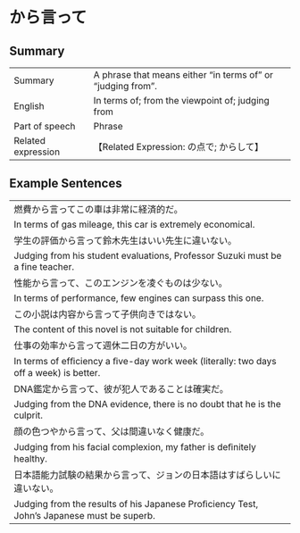 # から言って

## Summary

<table><tr>   <td>Summary</td>   <td>A phrase that means either “in terms of” or “judging from”.</td></tr><tr>   <td>English</td>   <td>In terms of; from the viewpoint of; judging from</td></tr><tr>   <td>Part of speech</td>   <td>Phrase</td></tr><tr>   <td>Related expression</td>   <td>【Related Expression: の点で; からして】</td></tr></table>

## Example Sentences

<table><tr><td>燃費から言ってこの車は非常に経済的だ。</td></tr><tr><td>In terms of gas mileage, this car is extremely economical.</td></tr><tr><td>学生の評価から言って鈴木先生はいい先生に違いない。</td></tr><tr><td>Judging from his student evaluations, Professor Suzuki must be a fine teacher.</td></tr><tr><td>性能から言って、このエンジンを凌ぐものは少ない。</td></tr><tr><td>In terms of performance, few engines can surpass this one.</td></tr><tr><td>この小説は内容から言って子供向きではない。</td></tr><tr><td>The content of this novel is not suitable for children.</td></tr><tr><td>仕事の効率から言って週休二日の方がいい。</td></tr><tr><td>In terms of efﬁciency a ﬁve-day work week (literally: two days off a week) is better.</td></tr><tr><td>DNA鑑定から言って、彼が犯人であることは確実だ。</td></tr><tr><td>Judging from the DNA evidence, there is no doubt that he is the culprit.</td></tr><tr><td>顔の色つやから言って、父は間違いなく健康だ。</td></tr><tr><td>Judging from his facial complexion, my father is deﬁnitely healthy.</td></tr><tr><td>日本語能力試験の結果から言って、ジョンの日本語はすばらしいに違いない。</td></tr><tr><td>Judging from the results of his Japanese Proﬁciency Test, John’s Japanese must be superb.</td></tr></table>

